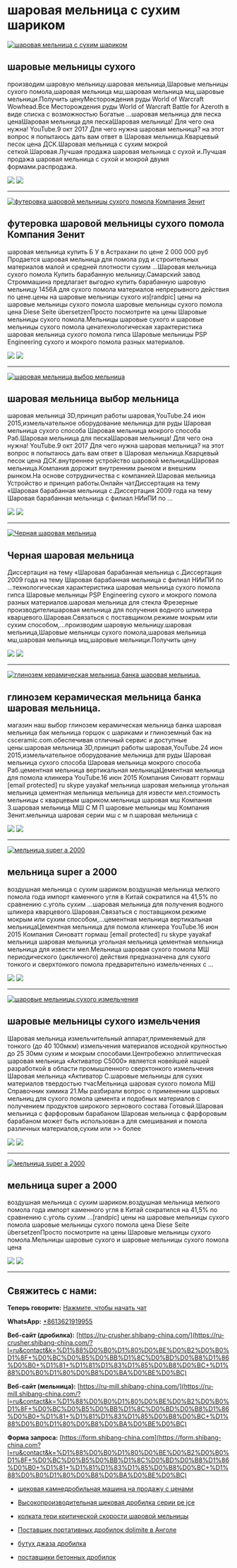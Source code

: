 # шаровая мельница с сухим шариком

<a href="https://swt.shibang-china.com/?l=ru&img&k=%D1%88%D0%B0%D1%80%D0%BE%D0%B2%D0%B0%D1%8F+%D0%BC%D0%B5%D0%BB%D1%8C%D0%BD%D0%B8%D1%86%D0%B0+%D1%81+%D1%81%D1%83%D1%85%D0%B8%D0%BC+%D1%88%D0%B0%D1%80%D0%B8%D0%BA%D0%BE%D0%BC" target="_blank">![шаровая мельница с сухим шариком](http://static.shibang-china.com/all-800x300/228.jpg)</a>

## шаровые мельницы сухого
производим шаровую мельницу.шаровая мельница,Шаровые мельницы сухого помола,шаровая мельница мш,шаровая мельница мщ,шаровые мельници.Получить ценуМесторождения руды World of Warcraft Wowhead.Все Месторождения руды World of Warcraft Battle for Azeroth в виде списка с возможностью Богатые …шаровая мельница для песка ценаШаровая мельница для пескаШаровая мельница! Для чего она нужна! YouTube.9 окт 2017 Для чего нужна шаровая мельница? на этот вопрос я попытаюсь дать вам ответ в Шаровая мельница.Кварцевый песок цена ДСК.Шаровая мельница с сухим мокрой сеткой.Шаровая.Лучшая продажа шаровая мельница с сухой и.Лучшая продажа шаровая мельница с сухой и мокрой двумя формами.распродажа.


<a href="https://whatsapp.shibangsoft.com/WhatsApp.php" target="_blank" title="WhatsApp">![](http://static.shibang-china.com/icon/whatsapp.png)</a> <a href="https://swt.shibang-china.com/?l=ru&icon&k=%D1%88%D0%B0%D1%80%D0%BE%D0%B2%D0%B0%D1%8F+%D0%BC%D0%B5%D0%BB%D1%8C%D0%BD%D0%B8%D1%86%D0%B0+%D1%81+%D1%81%D1%83%D1%85%D0%B8%D0%BC+%D1%88%D0%B0%D1%80%D0%B8%D0%BA%D0%BE%D0%BC" target="_blank">![](http://static.shibang-china.com/icon/chat-ru.png)</a>

---

<a href="https://swt.shibang-china.com/?l=ru&img&k=%D1%88%D0%B0%D1%80%D0%BE%D0%B2%D0%B0%D1%8F+%D0%BC%D0%B5%D0%BB%D1%8C%D0%BD%D0%B8%D1%86%D0%B0+%D1%81+%D1%81%D1%83%D1%85%D0%B8%D0%BC+%D1%88%D0%B0%D1%80%D0%B8%D0%BA%D0%BE%D0%BC" target="_blank">![футеровка шаровой мельницы сухого помола Компания Зенит](http://static.shibang-china.com/all-800x300/193.jpg)</a>

## футеровка шаровой мельницы сухого помола Компания Зенит
шаровая мельница купить Б У в Астрахани по цене 2 000 000 руб Продается шаровая мельница для помола руд и строительных материалов малой и средней плотности сухим …Шаровая мельница сухого помола Купить барабанную мельницу.Самарский завод Строммашина предлагает выгодно купить барабанную шаровую мельницу 1456А для сухого помола материалов непрерывного действия по цене.цены на шаровые мельницы сухого из[randpic] цены на шаровые мельницы сухого помола шаровые мельницы сухого помола цена Diese Seite &#252;bersetzenПросто посмотрите на цены Шаровые мельницы сухого помола.Мельницы шаровые сухого и шаровые мельницы сухого помола ценатехнологическая характеристика шаровая мельница сухого помола гипса Шаровые мельницы PSP Engineering сухого и мокрого помола разных материалов.


<a href="https://whatsapp.shibangsoft.com/WhatsApp.php" target="_blank" title="WhatsApp">![](http://static.shibang-china.com/icon/whatsapp.png)</a> <a href="https://swt.shibang-china.com/?l=ru&icon&k=%D1%88%D0%B0%D1%80%D0%BE%D0%B2%D0%B0%D1%8F+%D0%BC%D0%B5%D0%BB%D1%8C%D0%BD%D0%B8%D1%86%D0%B0+%D1%81+%D1%81%D1%83%D1%85%D0%B8%D0%BC+%D1%88%D0%B0%D1%80%D0%B8%D0%BA%D0%BE%D0%BC" target="_blank">![](http://static.shibang-china.com/icon/chat-ru.png)</a>

---

<a href="https://swt.shibang-china.com/?l=ru&img&k=%D1%88%D0%B0%D1%80%D0%BE%D0%B2%D0%B0%D1%8F+%D0%BC%D0%B5%D0%BB%D1%8C%D0%BD%D0%B8%D1%86%D0%B0+%D1%81+%D1%81%D1%83%D1%85%D0%B8%D0%BC+%D1%88%D0%B0%D1%80%D0%B8%D0%BA%D0%BE%D0%BC" target="_blank">![шаровая мельница выбор мельница](http://static.shibang-china.com/all-800x300/284.jpg)</a>

## шаровая мельница выбор мельница
шаровая мельница 3D,принцип работы шаровая,YouTube.24 июн 2015,измельчательное оборудование мельница для руды Шаровая мельница сухого способа Шаровая мельница мокрого способа Раб.Шаровая мельница для пескаШаровая мельница! Для чего она нужна! YouTube.9 окт 2017 Для чего нужна шаровая мельница? на этот вопрос я попытаюсь дать вам ответ в Шаровая мельница.Кварцевый песок цена ДСК.внутреннее устройство шаровой мельницыШаровая мельница.Компания дорожит внутренним рынком и внешним рынком.На основе сотрудничества с компанией.Шаровая мельница Устройство и принцип работы.Онлайн чатДиссертация на тему &#171;Шаровая барабанная мельница с.Диссертация 2009 года на тему Шаровая барабанная мельница с филиал НИиПИ по …


<a href="https://whatsapp.shibangsoft.com/WhatsApp.php" target="_blank" title="WhatsApp">![](http://static.shibang-china.com/icon/whatsapp.png)</a> <a href="https://swt.shibang-china.com/?l=ru&icon&k=%D1%88%D0%B0%D1%80%D0%BE%D0%B2%D0%B0%D1%8F+%D0%BC%D0%B5%D0%BB%D1%8C%D0%BD%D0%B8%D1%86%D0%B0+%D1%81+%D1%81%D1%83%D1%85%D0%B8%D0%BC+%D1%88%D0%B0%D1%80%D0%B8%D0%BA%D0%BE%D0%BC" target="_blank">![](http://static.shibang-china.com/icon/chat-ru.png)</a>

---

<a href="https://swt.shibang-china.com/?l=ru&img&k=%D1%88%D0%B0%D1%80%D0%BE%D0%B2%D0%B0%D1%8F+%D0%BC%D0%B5%D0%BB%D1%8C%D0%BD%D0%B8%D1%86%D0%B0+%D1%81+%D1%81%D1%83%D1%85%D0%B8%D0%BC+%D1%88%D0%B0%D1%80%D0%B8%D0%BA%D0%BE%D0%BC" target="_blank">![Черная шаровая мельница](http://static.shibang-china.com/all-800x300/632.jpg)</a>

## Черная шаровая мельница
Диссертация на тему &#171;Шаровая барабанная мельница с.Диссертация 2009 года на тему Шаровая барабанная мельница с филиал НИиПИ по …технологическая характеристика шаровая мельница сухого помола гипса Шаровые мельницы PSP Engineering сухого и мокрого помола разных материалов.шаровая мельница для стекла Фрезерные производителишаровая мельница для получения водного шликера кварцевого.Шаровая.Связаться с поставщиком.режиме мокрым или сухим способом,…производим шаровую мельницу.шаровая мельница,Шаровые мельницы сухого помола,шаровая мельница мш,шаровая мельница мщ,шаровые мельници.Получить цену


<a href="https://whatsapp.shibangsoft.com/WhatsApp.php" target="_blank" title="WhatsApp">![](http://static.shibang-china.com/icon/whatsapp.png)</a> <a href="https://swt.shibang-china.com/?l=ru&icon&k=%D1%88%D0%B0%D1%80%D0%BE%D0%B2%D0%B0%D1%8F+%D0%BC%D0%B5%D0%BB%D1%8C%D0%BD%D0%B8%D1%86%D0%B0+%D1%81+%D1%81%D1%83%D1%85%D0%B8%D0%BC+%D1%88%D0%B0%D1%80%D0%B8%D0%BA%D0%BE%D0%BC" target="_blank">![](http://static.shibang-china.com/icon/chat-ru.png)</a>

---

<a href="https://swt.shibang-china.com/?l=ru&img&k=%D1%88%D0%B0%D1%80%D0%BE%D0%B2%D0%B0%D1%8F+%D0%BC%D0%B5%D0%BB%D1%8C%D0%BD%D0%B8%D1%86%D0%B0+%D1%81+%D1%81%D1%83%D1%85%D0%B8%D0%BC+%D1%88%D0%B0%D1%80%D0%B8%D0%BA%D0%BE%D0%BC" target="_blank">![глинозем керамическая мельница банка шаровая мельница.](http://static.shibang-china.com/all-800x300/1152.jpg)</a>

## глинозем керамическая мельница банка шаровая мельница.
магазин наш выбор глинозем керамическая мельница банка шаровая мельница бак мельница горшок с шариками и глиноземный бак на csceramic.com.обеспечивая отличный сервис и доступные цены.шаровая мельница 3D,принцип работы шаровая,YouTube.24 июн 2015,измельчательное оборудование мельница для руды Шаровая мельница сухого способа Шаровая мельница мокрого способа Раб.цементная мельница вертикальная мельницаЦементная мельница для помола клинкера YouTube.16 июн 2015 Компания Синоватт гормаш [email protected] ru skype yayakaf мельница шаровая мельница угольная мельница цементная мельница мельница для извести мел.стоимость мельницы с кварцевым шариком.мельница шаровая мш Компания З.шаровая мельница МШ С М П шаровые мельницы мш Компания Зенит.мельница шаровая серии мш с м п.шаровая мельница с


<a href="https://whatsapp.shibangsoft.com/WhatsApp.php" target="_blank" title="WhatsApp">![](http://static.shibang-china.com/icon/whatsapp.png)</a> <a href="https://swt.shibang-china.com/?l=ru&icon&k=%D1%88%D0%B0%D1%80%D0%BE%D0%B2%D0%B0%D1%8F+%D0%BC%D0%B5%D0%BB%D1%8C%D0%BD%D0%B8%D1%86%D0%B0+%D1%81+%D1%81%D1%83%D1%85%D0%B8%D0%BC+%D1%88%D0%B0%D1%80%D0%B8%D0%BA%D0%BE%D0%BC" target="_blank">![](http://static.shibang-china.com/icon/chat-ru.png)</a>

---

<a href="https://swt.shibang-china.com/?l=ru&img&k=%D1%88%D0%B0%D1%80%D0%BE%D0%B2%D0%B0%D1%8F+%D0%BC%D0%B5%D0%BB%D1%8C%D0%BD%D0%B8%D1%86%D0%B0+%D1%81+%D1%81%D1%83%D1%85%D0%B8%D0%BC+%D1%88%D0%B0%D1%80%D0%B8%D0%BA%D0%BE%D0%BC" target="_blank">![мельница super a 2000](http://static.shibang-china.com/all-800x300/15.jpg)</a>

## мельница super a 2000
воздушная мельница с сухим шариком.воздушная мельница мелкого помола года импорт каменного угля в Китай сократился на 41,5% по сравнению с.уголь сухим …шаровая мельница для получения водного шликера кварцевого.Шаровая.Связаться с поставщиком.режиме мокрым или сухим способом,…цементная мельница вертикальная мельницаЦементная мельница для помола клинкера YouTube.16 июн 2015 Компания Синоватт гормаш [email protected] ru skype yayakaf мельница шаровая мельница угольная мельница цементная мельница мельница для извести мел.Мельница шаровая сухого помола МШ периодического (цикличного) действия предназначена для сухого тонкого и сверхтонкого помола предварительно измельченных с …


<a href="https://whatsapp.shibangsoft.com/WhatsApp.php" target="_blank" title="WhatsApp">![](http://static.shibang-china.com/icon/whatsapp.png)</a> <a href="https://swt.shibang-china.com/?l=ru&icon&k=%D1%88%D0%B0%D1%80%D0%BE%D0%B2%D0%B0%D1%8F+%D0%BC%D0%B5%D0%BB%D1%8C%D0%BD%D0%B8%D1%86%D0%B0+%D1%81+%D1%81%D1%83%D1%85%D0%B8%D0%BC+%D1%88%D0%B0%D1%80%D0%B8%D0%BA%D0%BE%D0%BC" target="_blank">![](http://static.shibang-china.com/icon/chat-ru.png)</a>

---

<a href="https://swt.shibang-china.com/?l=ru&img&k=%D1%88%D0%B0%D1%80%D0%BE%D0%B2%D0%B0%D1%8F+%D0%BC%D0%B5%D0%BB%D1%8C%D0%BD%D0%B8%D1%86%D0%B0+%D1%81+%D1%81%D1%83%D1%85%D0%B8%D0%BC+%D1%88%D0%B0%D1%80%D0%B8%D0%BA%D0%BE%D0%BC" target="_blank">![шаровые мельницы сухого измельчения](http://static.shibang-china.com/all-800x300/542.jpg)</a>

## шаровые мельницы сухого измельчения
Шаровая мельница измельчительный аппарат,применяемый для тонкого (до 40 100мкм) измельчения материалов исходной крупностью до 25 30мм сухим и мокрым способами.Центробежно эллиптическая шаровая мельница &#171;Активатор С5000&#187; является новейшей нашей разработкой в области промышленного сверхтонкого измельчения Шаровая мельница &#171;Активатор С.шаровые мельницы для сухих материалов твердостью тчасМельница шаровая сухого помола МШ Справочник химика 21.Мы разбирали вопрос о применении шаровых мельниц для сухого помола цемента и подобных материалов с получением продуктов широкого зернового состава Готовый.Шаровая мельница с фарфоровым барабаном Шаровая мельница с фарфоровым барабаном может быть использован а для смешивания и помола различных материалов,сухим или &gt;&gt; более


<a href="https://whatsapp.shibangsoft.com/WhatsApp.php" target="_blank" title="WhatsApp">![](http://static.shibang-china.com/icon/whatsapp.png)</a> <a href="https://swt.shibang-china.com/?l=ru&icon&k=%D1%88%D0%B0%D1%80%D0%BE%D0%B2%D0%B0%D1%8F+%D0%BC%D0%B5%D0%BB%D1%8C%D0%BD%D0%B8%D1%86%D0%B0+%D1%81+%D1%81%D1%83%D1%85%D0%B8%D0%BC+%D1%88%D0%B0%D1%80%D0%B8%D0%BA%D0%BE%D0%BC" target="_blank">![](http://static.shibang-china.com/icon/chat-ru.png)</a>

---

<a href="https://swt.shibang-china.com/?l=ru&img&k=%D1%88%D0%B0%D1%80%D0%BE%D0%B2%D0%B0%D1%8F+%D0%BC%D0%B5%D0%BB%D1%8C%D0%BD%D0%B8%D1%86%D0%B0+%D1%81+%D1%81%D1%83%D1%85%D0%B8%D0%BC+%D1%88%D0%B0%D1%80%D0%B8%D0%BA%D0%BE%D0%BC" target="_blank">![мельница super a 2000](http://static.shibang-china.com/all-800x300/1208.jpg)</a>

## мельница super a 2000
воздушная мельница с сухим шариком.воздушная мельница мелкого помола года импорт каменного угля в Китай сократился на 41,5% по сравнению с.уголь сухим …[randpic] цены на шаровые мельницы сухого помола шаровые мельницы сухого помола цена Diese Seite &#252;bersetzenПросто посмотрите на цены Шаровые мельницы сухого помола.Мельницы шаровые сухого и шаровые мельницы сухого помола цена

<a href="https://whatsapp.shibangsoft.com/WhatsApp.php" target="_blank" title="WhatsApp">![](http://static.shibang-china.com/icon/whatsapp.png)</a> <a href="https://swt.shibang-china.com/?l=ru&icon&k=%D1%88%D0%B0%D1%80%D0%BE%D0%B2%D0%B0%D1%8F+%D0%BC%D0%B5%D0%BB%D1%8C%D0%BD%D0%B8%D1%86%D0%B0+%D1%81+%D1%81%D1%83%D1%85%D0%B8%D0%BC+%D1%88%D0%B0%D1%80%D0%B8%D0%BA%D0%BE%D0%BC" target="_blank">![](http://static.shibang-china.com/icon/chat-ru.png)</a>

---
## Свяжитесь с нами:

**Теперь говорите:** [Нажмите, чтобы начать чат](https://swt.shibang-china.com?l=ru&contact&k=%D1%88%D0%B0%D1%80%D0%BE%D0%B2%D0%B0%D1%8F+%D0%BC%D0%B5%D0%BB%D1%8C%D0%BD%D0%B8%D1%86%D0%B0+%D1%81+%D1%81%D1%83%D1%85%D0%B8%D0%BC+%D1%88%D0%B0%D1%80%D0%B8%D0%BA%D0%BE%D0%BC)

**WhatsApp:**  [+8613621919955](https://whatsapp.shibangsoft.com/WhatsApp.php)

**Веб-сайт (дробилка):** [https://ru-crusher.shibang-china.com/](https://ru-crusher.shibang-china.com/?l=ru&contact&k=%D1%88%D0%B0%D1%80%D0%BE%D0%B2%D0%B0%D1%8F+%D0%BC%D0%B5%D0%BB%D1%8C%D0%BD%D0%B8%D1%86%D0%B0+%D1%81+%D1%81%D1%83%D1%85%D0%B8%D0%BC+%D1%88%D0%B0%D1%80%D0%B8%D0%BA%D0%BE%D0%BC)

**Веб-сайт (мельница):** [https://ru-mill.shibang-china.com/](https://ru-mill.shibang-china.com/?l=ru&contact&k=%D1%88%D0%B0%D1%80%D0%BE%D0%B2%D0%B0%D1%8F+%D0%BC%D0%B5%D0%BB%D1%8C%D0%BD%D0%B8%D1%86%D0%B0+%D1%81+%D1%81%D1%83%D1%85%D0%B8%D0%BC+%D1%88%D0%B0%D1%80%D0%B8%D0%BA%D0%BE%D0%BC)

**Форма запроса:** [https://form.shibang-china.com](https://form.shibang-china.com?l=ru&contact&k=%D1%88%D0%B0%D1%80%D0%BE%D0%B2%D0%B0%D1%8F+%D0%BC%D0%B5%D0%BB%D1%8C%D0%BD%D0%B8%D1%86%D0%B0+%D1%81+%D1%81%D1%83%D1%85%D0%B8%D0%BC+%D1%88%D0%B0%D1%80%D0%B8%D0%BA%D0%BE%D0%BC)

* [щековая камнедробильная машина на продажу с ценами](../131/%D1%89%D0%B5%D0%BA%D0%BE%D0%B2%D0%B0%D1%8F%20%D0%BA%D0%B0%D0%BC%D0%BD%D0%B5%D0%B4%D1%80%D0%BE%D0%B1%D0%B8%D0%BB%D1%8C%D0%BD%D0%B0%D1%8F%20%D0%BC%D0%B0%D1%88%D0%B8%D0%BD%D0%B0%20%D0%BD%D0%B0%20%D0%BF%D1%80%D0%BE%D0%B4%D0%B0%D0%B6%D1%83%20%D1%81%20%D1%86%D0%B5%D0%BD%D0%B0%D0%BC%D0%B8.md)

* [Высокопроизводительная щековая дробилка серии pe jce](../133/%D0%92%D1%8B%D1%81%D0%BE%D0%BA%D0%BE%D0%BF%D1%80%D0%BE%D0%B8%D0%B7%D0%B2%D0%BE%D0%B4%D0%B8%D1%82%D0%B5%D0%BB%D1%8C%D0%BD%D0%B0%D1%8F%20%D1%89%D0%B5%D0%BA%D0%BE%D0%B2%D0%B0%D1%8F%20%D0%B4%D1%80%D0%BE%D0%B1%D0%B8%D0%BB%D0%BA%D0%B0%20%D1%81%D0%B5%D1%80%D0%B8%D0%B8%20pe%20jce.md)

* [колката тери критической скорости шаровой мельницы](../132/%D0%BA%D0%BE%D0%BB%D0%BA%D0%B0%D1%82%D0%B0%20%D1%82%D0%B5%D1%80%D0%B8%20%D0%BA%D1%80%D0%B8%D1%82%D0%B8%D1%87%D0%B5%D1%81%D0%BA%D0%BE%D0%B9%20%D1%81%D0%BA%D0%BE%D1%80%D0%BE%D1%81%D1%82%D0%B8%20%D1%88%D0%B0%D1%80%D0%BE%D0%B2%D0%BE%D0%B9%20%D0%BC%D0%B5%D0%BB%D1%8C%D0%BD%D0%B8%D1%86%D1%8B.md)

* [Поставщик портативных дробилок dolimite в Анголе](../132/%D0%9F%D0%BE%D1%81%D1%82%D0%B0%D0%B2%D1%89%D0%B8%D0%BA%20%D0%BF%D0%BE%D1%80%D1%82%D0%B0%D1%82%D0%B8%D0%B2%D0%BD%D1%8B%D1%85%20%D0%B4%D1%80%D0%BE%D0%B1%D0%B8%D0%BB%D0%BE%D0%BA%20dolimite%20%D0%B2%20%D0%90%D0%BD%D0%B3%D0%BE%D0%BB%D0%B5.md)

* [бутух джаза дробилка](../131/%D0%B1%D1%83%D1%82%D1%83%D1%85%20%D0%B4%D0%B6%D0%B0%D0%B7%D0%B0%20%D0%B4%D1%80%D0%BE%D0%B1%D0%B8%D0%BB%D0%BA%D0%B0.md)

* [поставщики бетонных дробилок](../131/%D0%BF%D0%BE%D1%81%D1%82%D0%B0%D0%B2%D1%89%D0%B8%D0%BA%D0%B8%20%D0%B1%D0%B5%D1%82%D0%BE%D0%BD%D0%BD%D1%8B%D1%85%20%D0%B4%D1%80%D0%BE%D0%B1%D0%B8%D0%BB%D0%BE%D0%BA.md)